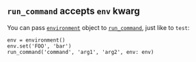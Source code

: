 ## `run_command` accepts `env` kwarg

You can pass [`environment`](Reference-manual.html#environment-object) object to [`run_command`](Reference-manual.html#run-command), just like to `test`:

```meson
env = environment()
env.set('FOO', 'bar')
run_command('command', 'arg1', 'arg2', env: env)
```
